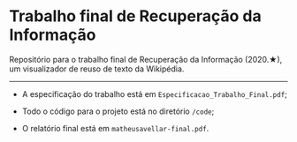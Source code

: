 # Trabalho final de Recuperação da Informação

Repositório para o trabalho final de Recuperação da Informação (2020.★),
um visualizador de reuso de texto da Wikipédia.

---

* A especificação do trabalho está em `Especificacao_Trabalho_Final.pdf`;

* Todo o código para o projeto está no diretório `/code`;

* O relatório final está em `matheusavellar-final.pdf`.